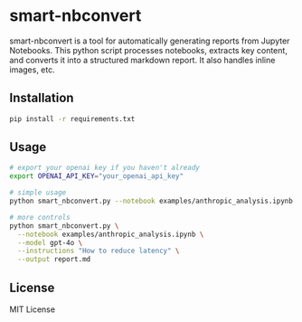 # smart-nbconvert
smart-nbconvert is a tool for automatically generating reports from Jupyter Notebooks. This python script processes notebooks, extracts key content, and converts it into a structured markdown report. It also handles inline images, etc.


## Installation
```bash
pip install -r requirements.txt
```

## Usage
```bash
# export your openai key if you haven't already
export OPENAI_API_KEY="your_openai_api_key"

# simple usage
python smart_nbconvert.py --notebook examples/anthropic_analysis.ipynb

# more controls
python smart_nbconvert.py \
  --notebook examples/anthropic_analysis.ipynb \
  --model gpt-4o \
  --instructions "How to reduce latency" \
  --output report.md
```

## License
MIT License